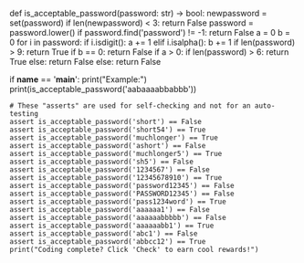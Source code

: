 def is_acceptable_password(password: str) -> bool:
    newpassword = set(password)
    if len(newpassword) < 3:
        return False
    password = password.lower()
    if password.find('password') != -1:
        return False
    a = 0
    b = 0
    for i in password:
        if i.isdigit():
            a += 1
        elif i.isalpha():
            b += 1
    if len(password) > 9:
        return True
    if b == 0:
        return False
    if a > 0:
        if len(password) > 6:
            return True
        else:
            return False
    else:
        return False

if __name__ == '__main__':
    print("Example:")
    print(is_acceptable_password('aabaaaabbabbb'))

    # These "asserts" are used for self-checking and not for an auto-testing
    assert is_acceptable_password('short') == False
    assert is_acceptable_password('short54') == True
    assert is_acceptable_password('muchlonger') == True
    assert is_acceptable_password('ashort') == False
    assert is_acceptable_password('muchlonger5') == True
    assert is_acceptable_password('sh5') == False
    assert is_acceptable_password('1234567') == False
    assert is_acceptable_password('12345678910') == True
    assert is_acceptable_password('password12345') == False
    assert is_acceptable_password('PASSWORD12345') == False
    assert is_acceptable_password('pass1234word') == True
    assert is_acceptable_password('aaaaaa1') == False
    assert is_acceptable_password('aaaaaabbbbb') == False
    assert is_acceptable_password('aaaaaabb1') == True
    assert is_acceptable_password('abc1') == False
    assert is_acceptable_password('abbcc12') == True
    print("Coding complete? Click 'Check' to earn cool rewards!")
